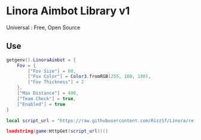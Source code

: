 # Linora Aimbot Library v1
Universal : Free, Open Source

## Use
```lua
getgenv().LinoraAimbot = {
    Fov = {
        ["Fov Size"] = 60,
        ["Fov Color"] = Color3.fromRGB(255, 100, 100),
        ["Fov Thickness"] = 2
    },
    ["Max Distance"] = 400,
    ["Team Check"] = true,
    ["Enabled"] = true
}

local script_url = "https://raw.githubusercontent.com/RizzSf/Linora/refs/heads/main/--/LinoraLib_Aimbot.lua"

loadstring(game:HttpGet(script_url))()
```
